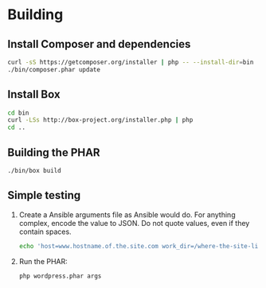 # Building

## Install Composer and dependencies

```bash
curl -sS https://getcomposer.org/installer | php -- --install-dir=bin
./bin/composer.phar update
```

## Install Box

```bash
cd bin
curl -LSs http://box-project.org/installer.php | php
cd ..
```

## Building the PHAR

```bash
./bin/box build
```

## Simple testing

1. Create a Ansible arguments file as Ansible would do. For anything complex, encode the value to JSON. Do not quote values, even if they contain spaces.

   ```bash
   echo 'host=www.hostname.of.the.site.com work_dir=/where-the-site-lives' > args
   ```

2. Run the PHAR:

   ```bash
   php wordpress.phar args
   ```
